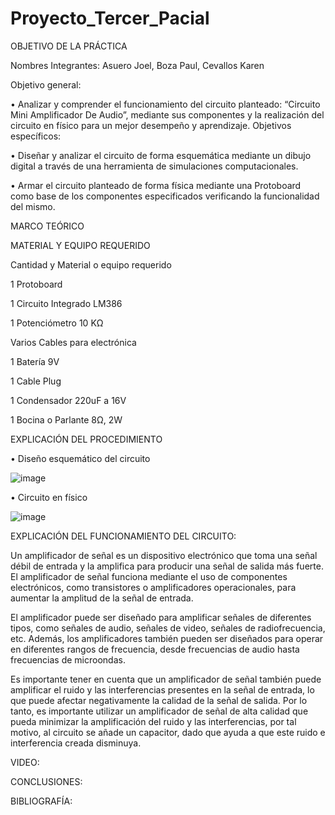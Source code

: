 # Proyecto_Tercer_Pacial

OBJETIVO DE LA PRÁCTICA

Nombres Integrantes: Asuero Joel, Boza Paul, Cevallos Karen

Objetivo general:

•	     Analizar y comprender el funcionamiento del circuito planteado: “Circuito Mini Amplificador De Audio”, mediante sus componentes y la realización del circuito en físico para un mejor desempeño y aprendizaje.
Objetivos específicos: 

•	     Diseñar y analizar el circuito de forma esquemática mediante un dibujo digital a través de una herramienta de simulaciones computacionales.

•	     Armar el circuito planteado de forma física mediante una Protoboard como base de los componentes especificados verificando la funcionalidad del mismo.   

MARCO TEÓRICO

MATERIAL Y EQUIPO REQUERIDO

Cantidad y Material o equipo requerido

1	Protoboard

1	Circuito Integrado LM386

1	Potenciómetro 10 KΩ

Varios	Cables para electrónica

1	Batería 9V

1	Cable Plug

1	Condensador 220uF a 16V

1	Bocina o Parlante 8Ω, 2W

EXPLICACIÓN DEL PROCEDIMIENTO

•	Diseño esquemático del circuito

![image](https://user-images.githubusercontent.com/116674536/221749505-1a2e2be7-2e90-4de2-b6cc-adfe7c363850.png)

•	Circuito en físico

![image](https://user-images.githubusercontent.com/116674536/221751082-ff83cc7f-477e-4e10-b459-c1abdfcedd20.png)


EXPLICACIÓN DEL FUNCIONAMIENTO DEL CIRCUITO:

Un amplificador de señal es un dispositivo electrónico que toma una señal débil de entrada y la amplifica para producir una señal de salida más fuerte. El amplificador de señal funciona mediante el uso de componentes electrónicos, como transistores o amplificadores operacionales, para aumentar la amplitud de la señal de entrada.

El amplificador puede ser diseñado para amplificar señales de diferentes tipos, como señales de audio, señales de video, señales de radiofrecuencia, etc. Además, los amplificadores también pueden ser diseñados para operar en diferentes rangos de frecuencia, desde frecuencias de audio hasta frecuencias de microondas.

Es importante tener en cuenta que un amplificador de señal también puede amplificar el ruido y las interferencias presentes en la señal de entrada, lo que puede afectar negativamente la calidad de la señal de salida. Por lo tanto, es importante utilizar un amplificador de señal de alta calidad que pueda minimizar la amplificación del ruido y las interferencias, por tal motivo, al circuito se añade un capacitor, dado que ayuda a que este ruido e interferencia creada disminuya. 

VIDEO:

CONCLUSIONES:


BIBLIOGRAFÍA:
